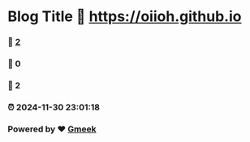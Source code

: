 # Blog Title :link: https://oiioh.github.io 
### :page_facing_up: [2](https://oiioh.github.io/tag.html) 
### :speech_balloon: 0 
### :hibiscus: 2 
### :alarm_clock: 2024-11-30 23:01:18 
### Powered by :heart: [Gmeek](https://github.com/Meekdai/Gmeek)
